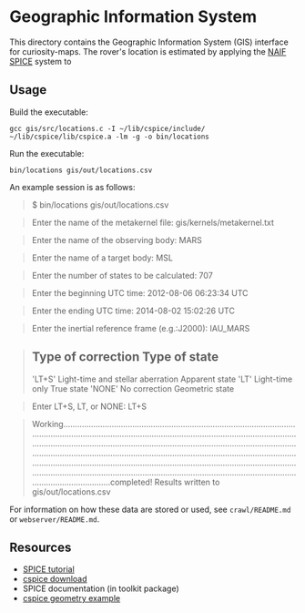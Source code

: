 # Geographic Information System

This directory contains the Geographic Information System (GIS) interface for curiosity-maps. 
The rover's location is estimated by applying the [NAIF SPICE](http://naif.jpl.nasa.gov/naif/aboutspice.html) system
to 


## Usage

Build the executable:

`gcc gis/src/locations.c -I ~/lib/cspice/include/ ~/lib/cspice/lib/cspice.a -lm -g -o bin/locations`

Run the executable:

`bin/locations gis/out/locations.csv`

An example session is as follows:

> $ bin/locations gis/out/locations.csv 

> Enter the name of the metakernel file: gis/kernels/metakernel.txt
 
> Enter the name of the observing body: MARS
 
> Enter the name of a target body: MSL
 
> Enter the number of states to be calculated: 707
 
> Enter the beginning UTC time: 2012-08-06 06:23:34 UTC
 
> Enter the ending UTC time: 2014-08-02 15:02:26 UTC
 
> Enter the inertial reference frame (e.g.:J2000): IAU_MARS
 
> Type of correction                              Type of state
> -------------------------------------------------------------
> 'LT+S'    Light-time and stellar aberration    Apparent state
> 'LT'      Light-time only                      True state
> 'NONE'    No correction                        Geometric state
 
> Enter LT+S, LT, or NONE: LT+S

> Working......................................................................................................................................................................................................................................................................................................................................................................................................................................................................................................................................................................................................................................................................................................................................completed!
> Results written to gis/out/locations.csv


For information on how these data are stored or used, see `crawl/README.md` or `webserver/README.md`.

## Resources

* [SPICE tutorial](http://naif.jpl.nasa.gov/naif/tutorials.html)
* [cspice download](http://naif.jpl.nasa.gov/naif/toolkit_C.html)
* SPICE documentation (in toolkit package)
* [cspice geometry example](http://naif.jpl.nasa.gov/pub/naif/FIDO/misc/njb/src/geom.c)
